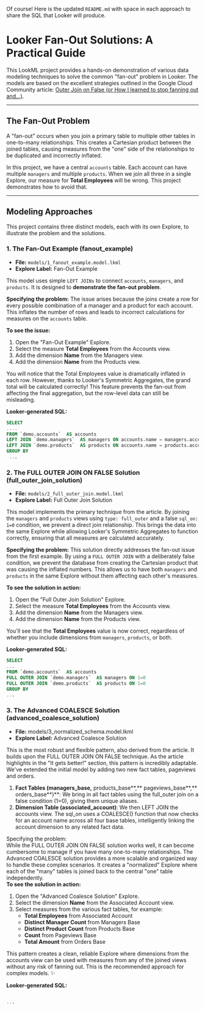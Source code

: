 Of course\! Here is the updated `README.md` with space in each approach to share the SQL that Looker will produce.

# **Looker Fan-Out Solutions: A Practical Guide**

This LookML project provides a hands-on demonstration of various data modeling techniques to solve the common "fan-out" problem in Looker. The models are based on the excellent strategies outlined in the Google Cloud Community article: [Outer Join on False (or How I learned to stop fanning out and...)](https://www.googlecloudcommunity.com/gc/Modeling/Outer-Join-on-False-or-How-I-learned-to-stop-fanning-out-and/td-p/573726).

-----

## **The Fan-Out Problem**

A "fan-out" occurs when you join a primary table to multiple other tables in one-to-many relationships. This creates a Cartesian product between the joined tables, causing measures from the "one" side of the relationships to be duplicated and incorrectly inflated.

In this project, we have a central `accounts` table. Each account can have multiple `managers` and multiple `products`. When we join all three in a single Explore, our measure for **Total Employees** will be wrong. This project demonstrates how to avoid that.

-----

## **Modeling Approaches**

This project contains three distinct models, each with its own Explore, to illustrate the problem and the solutions.

### **1. The Fan-Out Example (fanout\_example)**

  * **File:** `models/1_fanout_example.model.lkml`
  * **Explore Label:** Fan-Out Example

This model uses simple `LEFT JOINs` to connect `accounts`, `managers`, and `products`. It is designed to **demonstrate the fan-out problem**.

**Specifying the problem:**
The issue arises because the joins create a row for every possible combination of a manager and a product for each account. This inflates the number of rows and leads to incorrect calculations for measures on the `accounts` table.

**To see the issue:**

1.  Open the "Fan-Out Example" Explore.
2.  Select the measure **Total Employees** from the Accounts view.
3.  Add the dimension **Name** from the Managers view.
4.  Add the dimension **Name** from the Products view.

You will notice that the Total Employees value is dramatically inflated in each row. However, thanks to Looker's Symmetric Aggregates, the grand total will be calculated correctly! This feature prevents the fan-out from affecting the final aggregation, but the row-level data can still be misleading.

**Looker-generated SQL:**

```sql
SELECT
....
FROM `demo.accounts`  AS accounts
LEFT JOIN `demo.managers`  AS managers ON accounts.name = managers.account_name
LEFT JOIN `demo.products`  AS products ON accounts.name = products.account_name
GROUP BY
 ...
```

### **2. The FULL OUTER JOIN ON FALSE Solution (full\_outer\_join\_solution)**

  * **File:** `models/2_full_outer_join.model.lkml`
  * **Explore Label:** Full Outer Join Solution

This model implements the primary technique from the article. By joining the `managers` and `products` views using `type: full_outer` and a false `sql_on: 1=0` condition, we prevent a direct join relationship. This brings the data into the same Explore while allowing Looker's Symmetric Aggregates to function correctly, ensuring that all measures are calculated accurately.

**Specifying the problem:**
This solution directly addresses the fan-out issue from the first example. By using a `FULL OUTER JOIN` with a deliberately false condition, we prevent the database from creating the Cartesian product that was causing the inflated numbers. This allows us to have both `managers` and `products` in the same Explore without them affecting each other's measures.

**To see the solution in action:**

1.  Open the "Full Outer Join Solution" Explore.
2.  Select the measure **Total Employees** from the Accounts view.
3.  Add the dimension **Name** from the Managers view.
4.  Add the dimension **Name** from the Products view.

You'll see that the **Total Employees** value is now correct, regardless of whether you include dimensions from `managers`, `products`, or both. 

**Looker-generated SQL:**

```sql
SELECT
...
FROM `demo.accounts`  AS accounts
FULL OUTER JOIN `demo.managers`  AS managers ON 1=0
FULL OUTER JOIN `demo.products`  AS products ON 1=0
GROUP BY
...
```

### **3\. The Advanced COALESCE Solution (advanced\_coalesce\_solution)**

* **File:** models/3\_normalized\_schema.model.lkml  
* **Explore Label:** Advanced Coalesce Solution

This is the most robust and flexible pattern, also derived from the article. It builds upon the FULL OUTER JOIN ON FALSE technique. As the article highlights in the "It gets better\!" section, this pattern is incredibly adaptable. We've extended the initial model by adding two new fact tables, pageviews and orders.

1. **Fact Tables (**managers\_base**,** products\_base**,** pageviews\_base**,** orders\_base**)**: We bring in all fact tables using the full\_outer join on a false condition (1=0), giving them unique aliases.  
2. **Dimension Table (**associated\_account**)**: We then LEFT JOIN the accounts view. The sql\_on uses a COALESCE() function that now checks for an account name across all four base tables, intelligently linking the account dimension to any related fact data.

Specifying the problem:  
While the FULL OUTER JOIN ON FALSE solution works well, it can become cumbersome to manage if you have many one-to-many relationships. The Advanced COALESCE solution provides a more scalable and organized way to handle these complex scenarios. It creates a "normalized" Explore where each of the "many" tables is joined back to the central "one" table independently.  
**To see the solution in action:**

1. Open the "Advanced Coalesce Solution" Explore.  
2. Select the dimension **Name** from the Associated Account view.  
3. Select measures from the various fact tables, for example:  
   * **Total Employees** from Associated Account  
   * **Distinct Manager Count** from Managers Base  
   * **Distinct Product Count** from Products Base  
   * **Count** from Pageviews Base  
   * **Total Amount** from Orders Base

This pattern creates a clean, reliable Explore where dimensions from the accounts view can be used with measures from any of the joined views without any risk of fanning out. This is the recommended approach for complex models. ✨

**Looker-generated SQL:**

```sql

...
